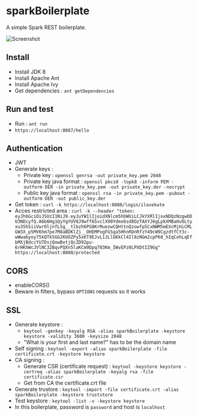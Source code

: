 sparkBoilerplate
================

A simple Spark REST boilerplate.

![Screenshot](http://grabs.lucasmouilleron.com/Screen%20Shot%202015-11-23%20at%2016.30.13.png)

Install
-------
- Install JDK 8
- Install Apache Ant
- Install Apache Ivy
- Get dependencies : `ant getDependencies`

Run and test
------------
- Run : `ant run`
- `https://localhost:8087/hello`

Authentication
--------------
- JWT
- Generate keys : 
    - Private key : `openssl genrsa -out private_key.pem 2048`
    - Private key java format : `openssl pkcs8 -topk8 -inform PEM -outform DER -in private_key.pem -out private_key.der -nocrypt`
    - Public key java format : `openssl rsa -in private_key.pem -pubout -outform DER -out public_key.der`
- Get token : `curl -k https://localhost:8080/login/ilovekate`
- Acces restricted area : `curl -k --header "token: eyJhbGciOiJSUzI1NiJ9.eyJuYW1lIjoidXNlcm5hbWUiLCJkYXRlIjoxNDQzNzgwODU3NDcyfQ.A6b6Hg1QyYgYUV8J9wff6SvclX90Ydmx6sd8OzTAXYJ6gLpkXMBaHvOLtyxu35hSiiVwrOljnfLSg__tlbzh6PG8KrMuezwCQHttnQzowfp5CxNWM5mEXcMjHiCMLGW3X_p5MV6hm7pe7M8aBDKlZj__OHEMPogFGSga5HhnRDnRfzY49cW9CgzdtfCY3c-wWwabyoy75kQTk5GG2KUOZPy5xKT9EJvL1JLlGKkCl4Il8zNGm2cpP68_hIqCohLqEfbMXjBdccYU7DsjQowBxtjQcZD92pu-6rHKhWcJVlNC32BqvPQXn5laKCm9Dpq703Km_IWvEPz0LPXDtIZ9Gg" https://localhost:8080/protected`

CORS
---
- enableCORS()
- Beware in filters, bypass `OPTIONS` requests so it works

SSL
---
- Generate keystore : 
    - `keytool -genkey -keyalg RSA -alias sparkBoilerplate -keystore keystore -validity 3600 -keysize 2048`
    - "What is your first and last name?" has to be the domain name
- Self signing : `keytool -export -alias sparkBoilerplate -file certificate.crt -keystore keystore`
- CA signing : 
    - Generate CSR (certificate request) : `keytool -keystore keystore -certreq -alias sparkBoilerplate -keyalg rsa -file certificate.csr`
    - Get from CA the certificate.crt file
- Generate trustore : `keytool -import -file certificate.crt -alias sparkBoilerplate -keystore truststore`
- Test keystore : `keytool -list -v -keystore keystore`
- In this boilerplate, password is `password` and host is `localhost`